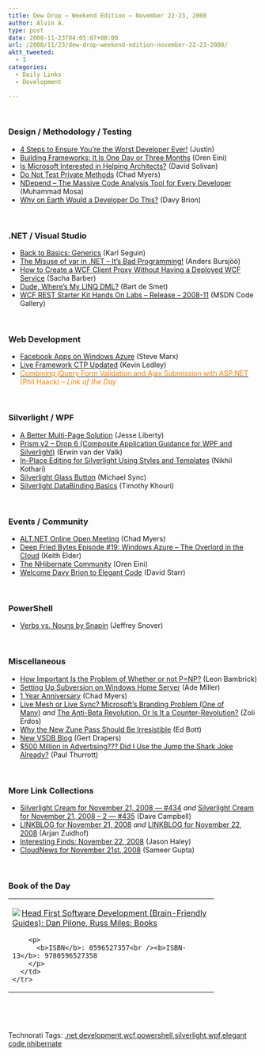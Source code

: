 ```yaml
---
title: Dew Drop – Weekend Edition – November 22-23, 2008
author: Alvin A.
type: post
date: 2008-11-23T04:05:07+00:00
url: /2008/11/23/dew-drop-weekend-edition-november-22-23-2008/
aktt_tweeted:
  - 1
categories:
  - Daily Links
  - Development

---
```

&#160;

### Design / Methodology / Testing

  * <a target="_blank" href="http://www.geekdaily.net/2008/11/21/4-steps-to-ensure-youre-the-worst-developer-ever/">4 Steps to Ensure You&#8217;re the Worst Developer Ever!</a> (Justin)
  * <a target="_blank" href="http://ayende.com/Blog/archive/2008/11/21/building-frameworks-it-is-one-day-or-three-months.aspx">Building Frameworks: It Is One Day or Three Months</a> (Oren Eini)
  * <a target="_blank" href="http://blogs.msdn.com/beaudreaux/archive/2008/11/21/is-microsoft-interested-in-helping-architects.aspx">Is Microsoft Interested in Helping Architects?</a> (David Solivan)
  * <a target="_blank" href="http://www.lostechies.com/blogs/chad_myers/archive/2008/11/21/do-not-test-private-methods.aspx">Do Not Test Private Methods</a> (Chad Myers)
  * <a target="_blank" href="http://mosesofegypt.net/post/NDependTheMassiveCodeAnalysisToolForEveryDeveloper.aspx">NDepend &#8211; The Massive Code Analysis Tool for Every Developer</a> (Muhammad Mosa)
  * <a target="_blank" href="http://davybrion.com/blog/2008/11/why-on-earth-would-a-developer-do-this/">Why on Earth Would a Developer Do This?</a> (Davy Brion)

&#160;

### .NET / Visual Studio

  * <a target="_blank" href="http://codebetter.com/blogs/karlseguin/archive/2008/11/21/back-to-basics-generics.aspx">Back to Basics: Generics</a> (Karl Seguin)
  * <a target="_blank" href="http://bursjootech.blogspot.com/2008/11/misuse-of-var-in-net-it-bad-programming.html">The Misuse of var in .NET &#8211; It&#8217;s Bad Programming!</a> (Anders Bursjöö)
  * <a target="_blank" href="http://sachabarber.net/?p=381">How to Create a WCF Client Proxy Without Having a Deployed WCF Service</a> (Sacha Barber)
  * <a target="_blank" href="http://bartdesmet.net/blogs/bart/archive/2008/11/22/dude-where-s-my-linq-dml.aspx">Dude, Where&#8217;s My LINQ DML?</a> (Bart de Smet)
  * <a target="_blank" href="http://code.msdn.microsoft.com/wcfrestlabs/Release/ProjectReleases.aspx?ReleaseId=1835">WCF REST Starter Kit Hands On Labs &#8211; Release &#8211; 2008-11</a> (MSDN Code Gallery)

&#160;

### Web Development

  * <a target="_blank" href="http://blog.smarx.com/posts/facebook-apps-on-windows-azure">Facebook Apps on Windows Azure</a> (Steve Marx)
  * <a target="_blank" href="http://blogs.msdn.com/liveframework/archive/2008/11/21/live-framework-ctp-updated.aspx">Live Framework CTP Updated</a> (Kevin Ledley)
  * <a target="_blank" href="http://haacked.com/archive/2008/11/21/combining-jquery-form-validation-and-ajax-submission-with-asp.net.aspx"><font color="#ff8000">Combining jQuery Form Validation and Ajax Submission with ASP.NET</font></a> <font color="#ff8000">(Phil Haack)<em> – Link of the Day</em></font>

&#160;

### Silverlight / WPF

  * <a target="_blank" href="http://silverlight.net/blogs/jesseliberty/archive/2008/11/21/a-better-multi-page-solution.aspx">A Better Multi-Page Solution</a> (Jesse Liberty)
  * <a target="_blank" href="http://blogs.msdn.com/erwinvandervalk/archive/2008/11/22/prism-v2-drop-6-composite-application-guidance-for-wpf-and-silverlight.aspx">Prism v2 &#8211; Drop 6 (Composite Application Guidance for WPF and Silverlight)</a> (Erwin van der Valk)
  * <a target="_blank" href="http://www.nikhilk.net/Entry.aspx?id=214">In-Place Editing for Silverlight Using Styles and Templates</a> (Nikhil Kothari)
  * <a target="_blank" href="http://dotnet.dzone.com/news/silverlight-glass-button">Silverlight Glass Button</a> (Michael Sync)
  * <a target="_blank" href="http://www.singingeels.com/Articles/Silverlight_DataBinding_Basics.aspx">Silverlight DataBinding Basics</a> (Timothy Khouri)

&#160;

### Events / Community

  * <a target="_blank" href="http://www.lostechies.com/blogs/chad_myers/archive/2008/11/21/alt-net-online-open-meeting.aspx">ALT.NET Online Open Meeting</a> (Chad Myers)
  * <a target="_blank" href="http://keithelder.net/blog/archive/2008/11/21/deep-fried-bytes-episode-19-windows-azure-ndash-the-overlord.aspx">Deep Fried Bytes Episode #19: Windows Azure &#8211; The Overlord in the Cloud</a> (Keith Elder)
  * <a target="_blank" href="http://ayende.com/Blog/archive/2008/11/22/the-nhibernate-community.aspx">The NHibernate Community</a> (Oren Eini)
  * <a target="_blank" href="http://elegantcode.com/2008/11/22/welcome-davy-brion-to-elegant-code/">Welcome Davy Brion to Elegant Code</a> (David Starr)

&#160;

### PowerShell

  * <a target="_blank" href="http://blogs.msdn.com/powershell/archive/2008/11/22/verbs-vs-nouns-by-snapin.aspx">Verbs vs. Nouns by Snapin</a> (Jeffrey Snover)

&#160;

### Miscellaneous

  * <a target="_blank" href="http://www.secretgeek.net/p_equals_np.asp">How Important Is the Problem of Whether or not P=NP?</a> (Leon Bambrick)
  * <a target="_blank" href="http://www.ademiller.com/blogs/tech/2008/11/setting-up-subversion-on-windows-home-server/?&owa_from=feed&owa_sid=">Setting Up Subversion on Windows Home Server</a> (Ade Miller)
  * <a target="_blank" href="http://www.lostechies.com/blogs/chad_myers/archive/2008/11/21/1-year-anniversary.aspx">1 Year Anniversary</a> (Chad Myers)
  * <a target="_blank" href="http://www.cloudave.com/link/live-mesh-or-live-sync-microsoft%25e2%2580%2599s-branding-problem-one-of-many">Live Mesh or Live Sync? Microsoft&#8217;s Branding Problem (One of Many)</a>&#160;_and_&#160;<a target="_blank" href="http://www.cloudave.com/link/the-anti-beta-revolution-or-is-it-a-counter-revolution">The Anti-Beta Revolution. Or Is It a Counter-Revolution?</a> (Zoli Erdos)
  * <a target="_blank" href="http://blogs.zdnet.com/Bott/?p=604">Why the New Zune Pass Should Be Irresistible</a> (Ed Bott)
  * <a target="_blank" href="http://blogs.msdn.com/gertd/archive/2008/11/22/new-vsdb-blog.aspx">New VSDB Blog</a> (Gert Drapers)
  * <a target="_blank" href="http://community.winsupersite.com/blogs/paul/archive/2008/11/22/500-million-in-advertising-did-i-use-the-jump-the-shark-joke-already.aspx">$500 Million in Advertising??? Did I Use the Jump the Shark Joke Already?</a> (Paul Thurrott)

&#160;

### More Link Collections

  * <a target="_blank" href="http://geekswithblogs.net/WynApseTechnicalMusings/archive/2008/11/21/127277.aspx">Silverlight Cream for November 21, 2008 &#8212; #434</a>&#160;_and_&#160;<a target="_blank" href="http://geekswithblogs.net/WynApseTechnicalMusings/archive/2008/11/21/127291.aspx">Silverlight Cream for November 21, 2008 &#8211; 2 &#8212; #435</a> (Dave Campbell)
  * <a target="_blank" href="http://www.arjansworld.com/2008/11/21/linkblog-for-november-21-2008/">LINKBLOG for November 21, 2008</a>&#160;_and_&#160;<a target="_blank" href="http://www.arjansworld.com/2008/11/23/linkblog-for-november-22-2008/">LINKBLOG for November 22, 2008</a> (Arjan Zuidhof)
  * <a target="_blank" href="http://jasonhaley.com/blog/archive/2008/11/22/142516.aspx">Interesting Finds: November 22, 2008</a> (Jason Haley)
  * <a target="_blank" href="http://www.cloudave.com/link/cloudnews-for-november-21st-2008">CloudNews for November 21st, 2008</a> (Sameer Gupta)

&#160;

### Book of the Day

<div style="padding-bottom: 0px; margin: 0px; padding-left: 0px; padding-right: 0px; display: inline; float: none; padding-top: 0px" id="scid:7dc1bd33-94bd-46fd-a20b-0131235bcd47:1b6d03c6-6b74-433a-82fa-0bc147ff2b10" class="wlWriterEditableSmartContent">
  <table cellspacing="0" cellpadding="2" width="400" border="0" unselectable="on">
    <tr>
      <td valign="top" width="400">
        <p>
          <a title="Head First Software Development (Brain-Friendly Guides): Dan Pilone, Russ Miles: Books" href="http://www.amazon.com/exec/obidos/ASIN/0596527357/alvinashcraft-20"><img data-recalc-dims="1" decoding="async" src="https://i0.wp.com/images.amazon.com/images/P/0596527357.01.MZZZZZZZ.jpg?w=660" border="0" align="left" style="float:left" />Head First Software Development (Brain-Friendly Guides): Dan Pilone, Russ Miles: Books</a>
        </p>
        
        <p>
          <b>ISBN</b>: 0596527357<br /><b>ISBN-13</b>: 9780596527358
        </p>
      </td>
    </tr>
  </table>
</div>

&#160;

<div style="padding-bottom: 0px; margin: 0px; padding-left: 0px; padding-right: 0px; display: inline; float: none; padding-top: 0px" id="scid:C16BAC14-9A3D-4c50-9394-FBFEF7A93539:8b652648-388b-40f3-a213-67be33f744c2" class="wlWriterEditableSmartContent">
  <!--dotnetkickit-->
</div>

&#160;

<div style="padding-bottom: 0px; margin: 0px; padding-left: 0px; padding-right: 0px; display: inline; float: none; padding-top: 0px" id="scid:0767317B-992E-4b12-91E0-4F059A8CECA8:de89ee32-154c-44b1-abce-3d6e9e7243b9" class="wlWriterEditableSmartContent">
  Technorati Tags: <a href="http://technorati.com/tags/.net+development" rel="tag">.net development</a>,<a href="http://technorati.com/tags/wcf" rel="tag">wcf</a>,<a href="http://technorati.com/tags/powershell" rel="tag">powershell</a>,<a href="http://technorati.com/tags/silverlight" rel="tag">silverlight</a>,<a href="http://technorati.com/tags/wpf" rel="tag">wpf</a>,<a href="http://technorati.com/tags/elegant+code" rel="tag">elegant code</a>,<a href="http://technorati.com/tags/nhibernate" rel="tag">nhibernate</a>
</div>